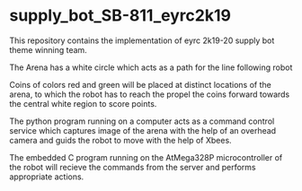 # supply_bot_SB-811_eyrc2k19
This repository contains the implementation of eyrc 2k19-20 supply bot theme winning team.


The Arena has a white circle which acts as a path for the line following robot

Coins of colors red and green will be placed at distinct locations of the arena, to which the robot has to reach the propel the coins forward towards the central white region to score points.

The python program running on a computer acts as a command control service which captures image of the arena with the help of an overhead camera and guids the robot to move with the help of Xbees.

The embedded C program running on the AtMega328P microcontroller of the robot will recieve the commands from the server and performs appropriate actions.
